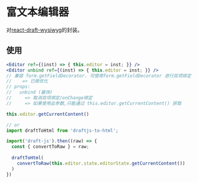 # 富文本编辑器

对[react-draft-wysiwyg](https://www.npmjs.com/package/react-draft-wysiwyg)的封装。

## 使用

```jsx
<Editor ref={(inst) => { this.editor = inst; }} />
<Editor unbind ref={(inst) => { this.editor = inst; }} />
// 兼容 form.getFieldDecorator. 可使用form.getFieldDecorator 进行双项绑定
//    => 已做优化
// props:
//   unbind (最快)
//     => 取消双项绑定/onChange绑定
//     => 如果使用此参数,只能通过 this.editor.getCurrentContent() 获取
```

```js
this.editor.getCurrentContent()

// or 
import draftToHtml from 'draftjs-to-html';

import('draft-js').then((raw) => {
  const { convertToRaw } = raw;
  
  draftToHtml(
    convertToRaw(this.editor.state.editorState.getCurrentContent())
  )
})
```

